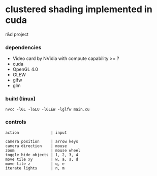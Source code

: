 # clustered shading implemented in cuda
r&d project

### dependencies
- Video card by NVidia with compute capability >= ?
- cuda
- OpenGL 4.0
- GLEW
- glfw
- glm

### build (linux)
```
nvcc -lGL -lGLU -lGLEW -lglfw main.cu
```

### controls
```
action              | input

camera position     | arrow keys
camera direction    | mouse
zoom                | mouse wheel
toggle hide objects | 1, 2, 3, 4
move tile xy        | w, a, s, d
move tile z         | q, e
iterate lights      | n, m
```
